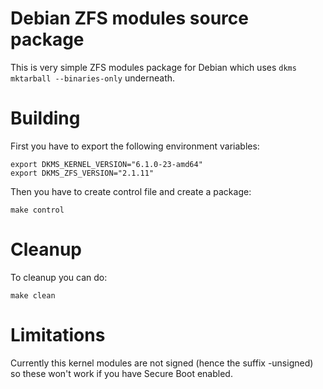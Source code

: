 Debian ZFS modules source package
======

This is very simple ZFS modules package for Debian which uses `dkms mktarball --binaries-only` underneath.

# Building

First you have to export the following environment variables:

```
export DKMS_KERNEL_VERSION="6.1.0-23-amd64"
export DKMS_ZFS_VERSION="2.1.11"
```

Then you have to create control file and create a package:
```
make control
```

# Cleanup

To cleanup you can do:

```
make clean
```

# Limitations

Currently this kernel modules are not signed (hence the suffix -unsigned) so these won't work if you have Secure Boot enabled.
